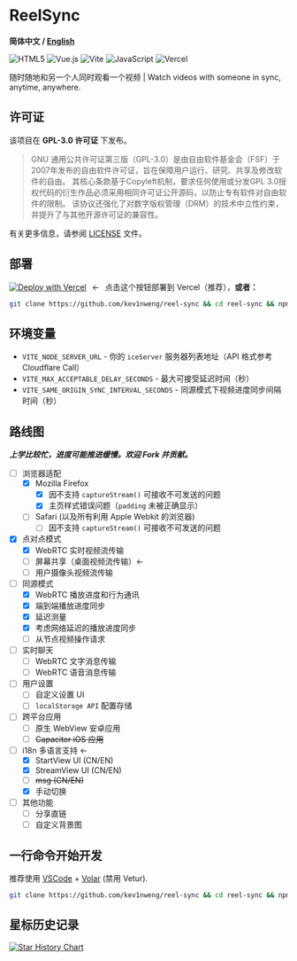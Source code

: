 # ReelSync

**简体中文 / [English](README.en.md)**

![HTML5](https://img.shields.io/badge/html5-%23E34F26.svg?style=for-the-badge&logo=html5&logoColor=white)
![Vue.js](https://img.shields.io/badge/vuejs-%2335495e.svg?style=for-the-badge&logo=vuedotjs&logoColor=%234FC08D)
![Vite](https://img.shields.io/badge/vite-%23646CFF.svg?style=for-the-badge&logo=vite&logoColor=white)
![JavaScript](https://img.shields.io/badge/javascript-%23323330.svg?style=for-the-badge&logo=javascript&logoColor=%23F7DF1E)
![Vercel](https://img.shields.io/badge/vercel-%23000000.svg?style=for-the-badge&logo=vercel&logoColor=white)

随时随地和另一个人同时观看一个视频 | Watch videos with someone in sync, anytime, anywhere.

## 许可证

该项目在 **GPL-3.0 许可证** 下发布。

> GNU 通用公共许可证第三版（GPL-3.0）是由自由软件基金会（FSF）于2007年发布的自由软件许可证，旨在保障用户运行、研究、共享及修改软件的自由。
> 其核心条款基于Copyleft机制，要求任何使用或分发GPL 3.0授权代码的衍生作品必须采用相同许可证公开源码，以防止专有软件对自由软件的限制。
> 该协议还强化了对数字版权管理（DRM）的技术中立性约束，并提升了与其他开源许可证的兼容性。

有关更多信息，请参阅 [LICENSE](LICENSE) 文件。

## 部署

[![Deploy with Vercel](https://vercel.com/button)](https://vercel.com/new/clone?repository-url=https://github.com/kev1nweng/reel-sync&env=VITE_NODE_SERVER_URL&env=VITE_MAX_ACCEPTABLE_DELAY_SECONDS&project-name=reel-sync&repository-name=reel-sync)⠀←⠀点击这个按钮部署到 Vercel（推荐），**或者：**

```bash
git clone https://github.com/kev1nweng/reel-sync && cd reel-sync && npm run build && npm run preview
```

## 环境变量

- `VITE_NODE_SERVER_URL` - 你的 `iceServer` 服务器列表地址（API 格式参考 Cloudflare Call）
- `VITE_MAX_ACCEPTABLE_DELAY_SECONDS` - 最大可接受延迟时间（秒）
- `VITE_SAME_ORIGIN_SYNC_INTERVAL_SECONDS` - 同源模式下视频进度同步间隔时间（秒）


## 路线图

***上学比较忙，进度可能推进缓慢。欢迎 Fork 并贡献。***

- [ ] 浏览器适配
  - [x] Mozilla Firefox
    - [x] 因不支持 `captureStream()` 可接收不可发送的问题
    - [x] 主页样式错误问题（`padding` 未被正确显示）
  - [ ] Safari (以及所有利用 Apple Webkit 的浏览器)
    - [ ] 因不支持 `captureStream()` 可接收不可发送的问题

- [x] 点对点模式
  - [x] WebRTC 实时视频流传输
  - [ ] 屏幕共享（桌面视频流传输）←
  - [ ] 用户摄像头视频流传输

- [ ] 同源模式
  - [x] WebRTC 播放进度和行为通讯
  - [x] 端到端播放进度同步
  - [x] 延迟测量
  - [x] 考虑网络延迟的播放进度同步
  - [ ] 从节点视频操作请求

- [ ] 实时聊天
  - [ ] WebRTC 文字消息传输
  - [ ] WebRTC 语音消息传输

- [ ] 用户设置
  - [ ] 自定义设置 UI
  - [ ] `localStorage API` 配置存储

- [ ] 跨平台应用
  - [ ] 原生 WebView 安卓应用
  - [ ] ~~Capacitor iOS 应用~~

- [ ] i18n 多语言支持 ←
  - [x] StartView UI (CN/EN)
  - [x] StreamView UI (CN/EN)
  - [ ] ~~msg (CN/EN)~~
  - [x] 手动切换

- [ ] 其他功能
  - [ ] 分享直链
  - [ ] 自定义背景图

## 一行命令开始开发

推荐使用 [VSCode](https://code.visualstudio.com/) + [Volar](https://marketplace.visualstudio.com/items?itemName=Vue.volar) (禁用 Vetur).

```bash
git clone https://github.com/kev1nweng/reel-sync && cd reel-sync && npm i
```

## 星标历史记录

[![Star History Chart](https://api.star-history.com/svg?repos=kev1nweng/reel-sync&type=Date)](https://www.star-history.com/#kev1nweng/reel-sync&Date)